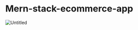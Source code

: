 # Mern-stack-ecommerce-app

![Untitled](https://user-images.githubusercontent.com/46073342/178568343-d505f50b-bf94-4b48-a051-10c9d462b574.png)
